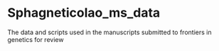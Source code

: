# Sphagneticolao_ms_data
The data and scripts used in the manuscripts submitted to frontiers in genetics for review

